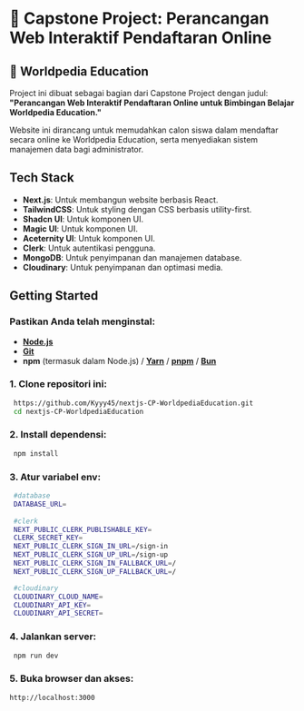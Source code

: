 # 📌 Capstone Project: Perancangan Web Interaktif Pendaftaran Online  
## 📖 Worldpedia Education  

Project ini dibuat sebagai bagian dari Capstone Project dengan judul:  
**"Perancangan Web Interaktif Pendaftaran Online untuk Bimbingan Belajar Worldpedia Education."**  

Website ini dirancang untuk memudahkan calon siswa dalam mendaftar secara online ke Worldpedia Education, serta menyediakan sistem manajemen data bagi administrator.

## Tech Stack

- **Next.js**: Untuk membangun website berbasis React.  
- **TailwindCSS**: Untuk styling dengan CSS berbasis utility-first.  
- **Shadcn UI**: Untuk komponen UI.  
- **Magic UI**: Untuk komponen UI.  
- **Aceternity UI**: Untuk komponen UI.  
- **Clerk**: Untuk autentikasi pengguna.  
- **MongoDB**: Untuk penyimpanan dan manajemen database.  
- **Cloudinary**: Untuk penyimpanan dan optimasi media.  


## Getting Started

### Pastikan Anda telah menginstal:

- [**Node.js**](https://nodejs.org/)  
- [**Git**](https://git-scm.com/)  
- **npm** (termasuk dalam Node.js) / [**Yarn**](https://yarnpkg.com/) / [**pnpm**](https://pnpm.io/) / [**Bun**](https://bun.sh/)  

### 1. Clone repositori ini:
```sh
 https://github.com/Kyyy45/nextjs-CP-WorldpediaEducation.git
 cd nextjs-CP-WorldpediaEducation
```
### 2. Install dependensi:
```sh
 npm install
```
### 3. Atur variabel env:
```sh
 #database
 DATABASE_URL=
 
 #clerk
 NEXT_PUBLIC_CLERK_PUBLISHABLE_KEY=
 CLERK_SECRET_KEY=
 NEXT_PUBLIC_CLERK_SIGN_IN_URL=/sign-in
 NEXT_PUBLIC_CLERK_SIGN_UP_URL=/sign-up
 NEXT_PUBLIC_CLERK_SIGN_IN_FALLBACK_URL=/
 NEXT_PUBLIC_CLERK_SIGN_UP_FALLBACK_URL=/

 #cloudinary
 CLOUDINARY_CLOUD_NAME=  
 CLOUDINARY_API_KEY=
 CLOUDINARY_API_SECRET=
```
### 4. Jalankan server:
```sh
 npm run dev
```
### 5. Buka browser dan akses:
```sh
http://localhost:3000
```
